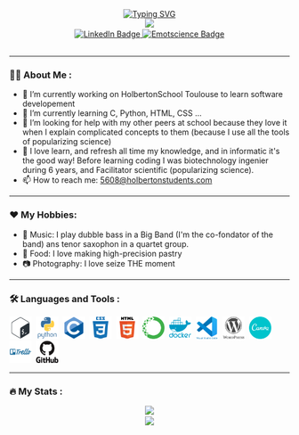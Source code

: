 <div id="header" align="center">
<div>
<a href="https://git.io/typing-svg"> <img src="https://readme-typing-svg.herokuapp.com?font=Fira+Code&pause=1000&color=4497F7&center=true&multiline=true&width=435&height=70&lines=Hi%2C+I'm+Marianne+-+;Student+software+developer"alt="Typing SVG" /></a>
</div>
  <img src="https://media.giphy.com/media/ilGvRK2UACr8ZJQPrr/giphy.gif" width="100"/>
  <div id="badges">
  <a href="https://www.linkedin.com/in/marianne-arru%C3%A9-01650429/">
    <img src="https://img.shields.io/badge/LinkedIn-blue?style=for-the-badge&logo=linkedin&logoColor=white" alt="LinkedIn Badge"/>
  </a>
  <a href="https://emotscience.fr/">
    <img src="https://img.shields.io/badge/emotscience-navy?style=for-the-badge&logo=emotscience&logoColor=white" alt="Emotscience Badge"/>
  </a>
  </div>
  <img src="https://komarev.com/ghpvc/?username=MarianneHolbie&style=flat-square&color=blue" alt=""/>
</div>

---

### :woman_technologist: About Me :


- 🔭 I’m currently working on HolbertonSchool Toulouse to learn software developement
- 🌱 I’m currently learning C, Python, HTML, CSS ...
- 🤔 I’m looking for help with my other peers at school because they love it when I explain complicated concepts to them (because I use all the tools of popularizing science)
- 💬 I love learn, and refresh all time my knowledge, and in informatic it's the good way! Before learning coding I was biotechnology ingenier during 6 years, and Facilitator scientific (popularizing science).
- 📫 How to reach me: 5608@holbertonstudents.com

---
### :heart: My Hobbies:
- 🎼 Music: I play dubble bass in a Big Band (I'm the co-fondator of the band) ans tenor saxophon in a quartet group.
- 🧁 Food: I love making high-precision pastry
- 📷 Photography: I love seize THE moment

---

### :hammer_and_wrench: Languages and Tools :
<div>

  <img src="https://github.com/devicons/devicon/blob/master/icons/bash/bash-plain.svg" alt="Bash" width="40" height="40"/>&nbsp;
   <img src="https://github.com/devicons/devicon/blob/master/icons/python/python-original-wordmark.svg" alt="Python" width="40" height="40"/>&nbsp;
  <img src="https://github.com/devicons/devicon/blob/master/icons/c/c-original.svg" alt="C" width="40" height="40"/>&nbsp;
   <img src="https://github.com/devicons/devicon/blob/master/icons/css3/css3-plain-wordmark.svg" alt="CSS" width="40" height="40"/>&nbsp;
  <img src="https://github.com/devicons/devicon/blob/master/icons/html5/html5-original-wordmark.svg" alt="HTML5" width="40" height="40"/>&nbsp;
   <img src="https://github.com/devicons/devicon/blob/master/icons/anaconda/anaconda-original.svg" alt="Anaconda" width="40" height="40"/>&nbsp;
   <img src="https://github.com/devicons/devicon/blob/master/icons/docker/docker-plain-wordmark.svg" alt="Docker" width="40" height="40"/>&nbsp;
     <img src="https://github.com/devicons/devicon/blob/master/icons/vscode/vscode-original-wordmark.svg" alt="Visual Studio Code" width="40" height="40"/>&nbsp;
     <img src="https://github.com/devicons/devicon/blob/master/icons/wordpress/wordpress-plain-wordmark.svg" alt="Wordpress" width="40" height="40"/>&nbsp;
  <img src="https://github.com/devicons/devicon/blob/master/icons/canva/canva-original.svg" alt="Canva" width="40" height="40"/>&nbsp;
   <img src="https://github.com/devicons/devicon/blob/master/icons/trello/trello-plain-wordmark.svg" alt="Trello" width="40" height="40"/>&nbsp;
  <img src="https://github.com/devicons/devicon/blob/master/icons/github/github-original-wordmark.svg" alt="GitHub" width="40" height="40"/>&nbsp;
</div>

---

### :fire: My Stats :
<div align="center">
  <div>
<a href="https://git.io/streak-stats"><img src="http://github-readme-streak-stats.herokuapp.com?user=MarianneHolbie&theme=dark&hide_border=true"/></a>
  </div>
  <div>
    <a href="https://github.com/anuraghazra/github-readme-stats"><img src="https://github-readme-stats.vercel.app/api/top-langs/?username=MarianneHolbie&layout=compact&theme=vision-friendly-dark"/></a>
  </div>
</div>



